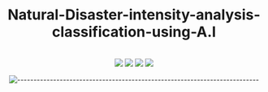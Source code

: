 <div align="center">
<h1>Natural-Disaster-intensity-analysis-classification-using-A.I</h1>
</div>
<br />
<div align="center">
	<a href="https://www.microsoft.com/en-us/windows?r=1"><img src="https://img.shields.io/badge/OS-Windows-0078D4?style=flat&logo=windows11" /></a>
	<a href="https://www.gnu.org/software/bash/"><img src="https://img.shields.io/badge/LANG-Python-3776AB?style=flat&logo=python" /></a>
        <a href="https://www.gnu.org/software/bash/"><img src="https://img.shields.io/badge/Architecture-x64/x86-0091BD?style=flat&logo=arm" /></a>
<a href="https://www.gnu.org/software/bash/"><img src="https://img.shields.io/badge/Module-TensorFlow-FF6F00?style=flat&logo=tensorflow" /></a>
 </div>
<div align="center">

![--------------------------------------------------------------------------](https://raw.githubusercontent.com/andreasbm/readme/master/assets/lines/rainbow.png)
</div>

<br />
